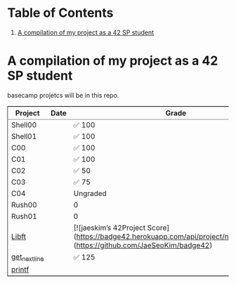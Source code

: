 
# Table of Contents

1.  [A compilation of my project as a 42 SP student](#orgba72b49)


<a id="orgba72b49"></a>

# A compilation of my project as a 42 SP student

basecamp projetcs will be in this repo.

<table border="2" cellspacing="0" cellpadding="6" rules="groups" frame="hsides">


<colgroup>
<col  class="org-left" />

<col  class="org-left" />

<col  class="org-left" />
</colgroup>
<thead>
<tr>
<th scope="col" class="org-left">Project</th>
<th scope="col" class="org-left">Date</th>
<th scope="col" class="org-left">Grade</th>
</tr>
</thead>

<tbody>
<tr>
<td class="org-left">Shell00</td>
<td class="org-left">&#xa0;</td>
<td class="org-left">✅ 100</td>
</tr>


<tr>
<td class="org-left">Shell01</td>
<td class="org-left">&#xa0;</td>
<td class="org-left">✅ 100</td>
</tr>


<tr>
<td class="org-left">C00</td>
<td class="org-left">&#xa0;</td>
<td class="org-left">✅ 100</td>
</tr>


<tr>
<td class="org-left">C01</td>
<td class="org-left">&#xa0;</td>
<td class="org-left">✅ 100</td>
</tr>


<tr>
<td class="org-left">C02</td>
<td class="org-left">&#xa0;</td>
<td class="org-left">✅  50</td>
</tr>


<tr>
<td class="org-left">C03</td>
<td class="org-left">&#xa0;</td>
<td class="org-left">✅   75</td>
</tr>


<tr>
<td class="org-left">C04</td>
<td class="org-left">&#xa0;</td>
<td class="org-left">Ungraded</td>
</tr>


<tr>
<td class="org-left">Rush00</td>
<td class="org-left">&#xa0;</td>
<td class="org-left">0</td>
</tr>


<tr>
<td class="org-left">Rush01</td>
<td class="org-left">&#xa0;</td>
<td class="org-left">0</td>
</tr>


<tr>
<td class="org-left"><a href="https://github.com/xinove1/libft">Libft</a></td>
<td class="org-left">&#xa0;</td>
<td class="org-left">[![jaeskim&rsquo;s 42Project Score](<a href="https://badge42.herokuapp.com/api/project/nthomas-/libft">https://badge42.herokuapp.com/api/project/nthomas-/libft</a>)](<a href="https://github.com/JaeSeoKim/badge42">https://github.com/JaeSeoKim/badge42</a>)</td>
</tr>


<tr>
<td class="org-left"><a href="https://github.com/xinove1/get_next_line">get<sub>next</sub><sub>line</sub></a></td>
<td class="org-left">&#xa0;</td>
<td class="org-left">✅ 125</td>
</tr>


<tr>
<td class="org-left"><a href="https://github.com/xinove1/printf">printf</a></td>
<td class="org-left">&#xa0;</td>
<td class="org-left">&#xa0;</td>
</tr>
</tbody>
</table>

